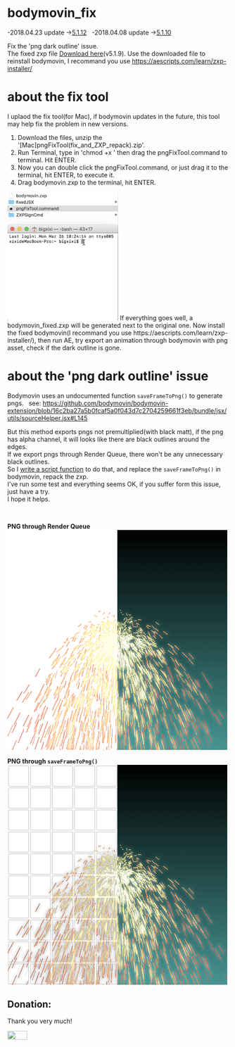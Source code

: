 # bodymovin_fix

-2018.04.23 update ->[5.1.12](https://raw.githubusercontent.com/bigxixi/bodymovin_cn/master/5.1.12/bodymovin5112cn.zxp)   
-2018.04.08 update ->[5.1.10](https://raw.githubusercontent.com/bigxixi/bodymovin_cn/master/5.1.10/bodymovin5.1.10en_pngfixed.zxp)   

Fix the 'png dark outline' issue.  
The fixed zxp file [Download here](https://github.com/bigxixi/bodymovin_fix/raw/master/bodymovin5.1.9_fixed.zxp)(v5.1.9). 
Use the downloaded file to reinstall bodymovin, I recommand you use https://aescripts.com/learn/zxp-installer/  

# about the fix tool
I uplaod the fix tool(for Mac), if bodymovin updates in the future, this tool may help fix the problem in new versions.  
1. Download the files, unzip the '[Mac]pngFixTool(fix_and_ZXP_repack).zip'.
2. Run Terminal, type in 'chmod +x ' then drag the pngFixTool.command to terminal. Hit ENTER.
3. Now you can double click the pngFixTool.command, or just drag it to the terminal, hit ENTER, to execute it.
4. Drag bodymovin.zxp to the terminal, hit ENTER.
<img src="https://github.com/bigxixi/bodymovin_fix/raw/master/howto.gif" width="50%" />
If everything goes well, a bodymovin_fixed.zxp will be generated next to the original one.
Now install the fixed bodymovin(I recommand you use https://aescripts.com/learn/zxp-installer/), 
then run AE, try export an animation through bodymovin with png asset, check if the dark outline is gone. 

# about the 'png dark outline' issue
Bodymovin uses an undocumented function `saveFrameToPng()` to generate pngs.   
see: https://github.com/bodymovin/bodymovin-extension/blob/16c2ba27a5b0fcaf5a0f043d7c2704259661f3eb/bundle/jsx/utils/sourceHelper.jsx#L145  

But this method exports pngs not premultiplied(with black matt), if the png has alpha channel, it will looks like there are black outlines around the edges.   
If we export pngs through Render Queue, there won't be any unnecessary black outlines.  
So I [write a script function](https://gist.github.com/bigxixi/d65f46552f8d1c2b91a8638f018f1843) to do that, and replace the `saveFrameToPng()` in bodymovin, repack the zxp.  
I've run some test and everything seems OK, if you suffer form this issue, just have a try.  
I hope it helps.

</br>

**PNG through Render Queue**  
![](https://raw.githubusercontent.com/bigxixi/ReadMe-Resources/master/SaveFrameAsPNG-Plus/goodalpha1.png)  

**PNG through `saveFrameToPng()`**  
![](https://raw.githubusercontent.com/bigxixi/ReadMe-Resources/master/SaveFrameAsPNG-Plus/badalpha1.png)
</br>
## Donation:

Thank you very much!  

[<img src="http://bigxixi.com/donate/index.hyperesources/paypal.png" width="30%" height="30%">](https://www.paypal.me/bigxixi/)  
